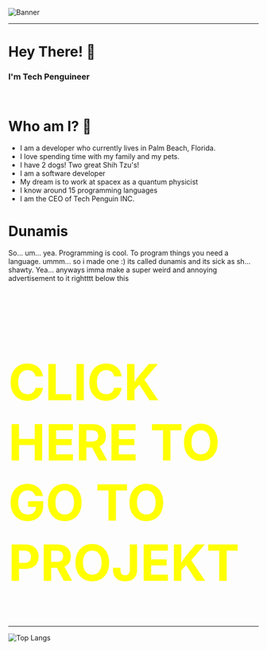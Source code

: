 ![Banner](https://i.imgur.com/XvLZL7p.png)

<hr>

# **Hey There! :wave:**
### **I'm Tech Penguineer**

<br>

# Who am I? 👦
  - I am a developer who currently lives in Palm Beach, Florida. 
  - I love spending time with my family and my pets.
  - I have 2 dogs! Two great Shih Tzu's!
  - I am a software developer
  - My dream is to work at spacex as a quantum physicist
  - I know around 15 programming languages
  - I am the CEO of Tech Penguin INC.

# Dunamis
So... um... yea. Programming is cool. To program things you need a language. ummm... so i made one :) its called dunamis and its sick as sh... shawty. Yea... anyways imma make a super weird and annoying advertisement to it rightttt below this


<h1 style="font-size: 100px; color: yellow;" href="https://github.com/TechPenguineer/Dunamis">CLICK HERE TO GO TO PROJEKT</h1>

<hr>
  
 ![Top Langs](https://github-readme-stats.vercel.app/api/top-langs/?username=TechPenguineer)
